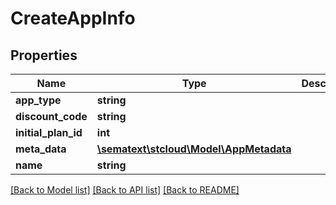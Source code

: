 # CreateAppInfo

## Properties

| Name                | Type                                                      | Description | Notes      |
| ------------------- | --------------------------------------------------------- | ----------- | ---------- |
| **app_type**        | **string**                                                |             | [optional] |
| **discount_code**   | **string**                                                |             | [optional] |
| **initial_plan_id** | **int**                                                   |             | [optional] |
| **meta_data**       | [**\sematext\stcloud\Model\AppMetadata**](AppMetadata.md) |             | [optional] |
| **name**            | **string**                                                |             | [optional] |

[[Back to Model list]](../../README.md#documentation-for-models) [[Back to API list]](../../README.md#documentation-for-api-endpoints) [[Back to README]](../../README.md)
